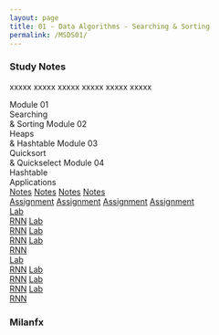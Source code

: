 ```yaml
---
layout: page
title: 01 - Data Algorithms - Searching & Sorting
permalink: /MSDS01/
---
```


<h3>Study Notes</h3>

xxxxx xxxxx xxxxx xxxxx xxxxx xxxxx

<div>
  <span class="btn cour4"><span class="btn cour0">Module 01</span><br>Searching<br>& Sorting</span>
  <span class="btn cour4"><span class="btn cour0">Module 02</span><br>Heaps    <br>& Hashtable</span>
  <span class="btn cour4"><span class="btn cour0">Module 03</span><br>Quicksort<br>& Quickselect</span>
  <span class="btn cour4"><span class="btn cour0">Module 04</span><br>Hashtable<br>Applications</span>
</div>

<div>
  <a href="/03-MSDS-Courses/MSDS01/M1/" class="btn cour1">Notes</a>
  <a href="/03-MSDS-Courses/MSDS01/M2/" class="btn cour1">Notes</a>
  <a href="/03-MSDS-Courses/MSDS01/M3/" class="btn cour1">Notes</a>
  <a href="/03-MSDS-Courses/MSDS01/M4/" class="btn cour1">Notes</a>
</div>

<div>
  <a href="/03-MSDS-Courses/MSDS01/M1/" class="btn cour2">Assignment</a>
  <a href="/03-MSDS-Courses/MSDS01/M1/" class="btn cour2">Assignment</a>
  <a href="/03-MSDS-Courses/MSDS01/M2/" class="btn cour2">Assignment</a>
  <a href="/03-MSDS-Courses/MSDS01/M2/" class="btn cour2">Assignment</a>
</div>

<div>
  <a href="/03-MSDS-Courses/MSDS01/M1/" class="btn cour3">Lab<br>RNN</a>
  <a href="/03-MSDS-Courses/MSDS01/M1/" class="btn cour3">Lab<br>RNN</a>
  <a href="/03-MSDS-Courses/MSDS01/M2/" class="btn cour3">Lab<br>RNN</a>
  <a href="/03-MSDS-Courses/MSDS01/M2/" class="btn cour3">Lab<br>RNN</a>
</div>

<div>
  <a href="/03-MSDS-Courses/MSDS01/M1/" class="btn cour4">Lab<br>RNN</a>
  <a href="/03-MSDS-Courses/MSDS01/M1/" class="btn cour4">Lab<br>RNN</a>
  <a href="/03-MSDS-Courses/MSDS01/M2/" class="btn cour4">Lab<br>RNN</a>
  <a href="/03-MSDS-Courses/MSDS01/M2/" class="btn cour4">Lab<br>RNN</a>
</div>

<h3>Milanfx</h3>